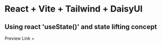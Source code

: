 # React + Vite + Tailwind + DaisyUI
## Using react 'useState()' and state lifting concept

Preview Link = 
